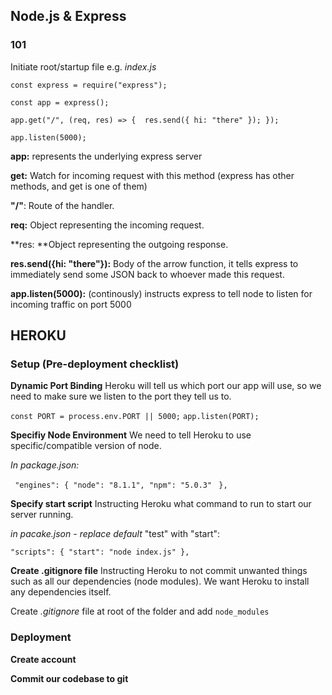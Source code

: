 ## **Node.js & Express**

### 101

Initiate root/startup file e.g. *index.js*

`const express = require("express");`

`const app = express();`

`app.get("/", (req, res) => { 
res.send({ hi: "there" });
});`

`app.listen(5000);`

**app:** represents the underlying express server

**get:** Watch for incoming request with this method (express has other methods, and get is one of them)

**"/"**: Route of the handler.

**req:** Object representing the incoming request.

**res: **Object representing the outgoing response.

**res.send({hi: "there"}):** Body of the arrow function, it tells express to immediately send some JSON back to whoever made this request.

**app.listen(5000):** (continously) instructs express to tell node to listen for incoming traffic on port 5000

## **HEROKU**

### Setup (Pre-deployment checklist)

**Dynamic Port Binding**
Heroku will tell us which port our app will use, so we need to make sure we listen to the port they tell us to.

`const PORT = process.env.PORT || 5000;`
`app.listen(PORT);`

**Specifiy Node Environment**
We need to tell Heroku to use  specific/compatible version of node.

*In package.json:*

` "engines": {
"node": "8.1.1",
"npm": "5.0.3"` 
` },`

**Specify start script**
Instructing Heroku what command to run to start our server running.

*in pacake.json - replace default* "test" with "start":

`"scripts": {
"start": "node index.js"
},`

**Create .gitignore file**
Instructing Heroku to not commit unwanted things such as all our dependencies (node modules). We want Heroku to install any dependencies itself. 

Create *.gitignore* file at root of the folder and add
`node_modules`

### Deployment

**Create account**

**Commit our codebase to git**



